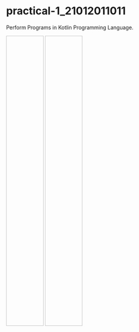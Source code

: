 # practical-1_21012011011
Perform Programs in Kotlin Programming Language.

<img srs="https://github.com/Diya-Chauhan/practical-1_21012011011/assets/98373841/afdd03aa-eb62-4b69-a7b9-59558d65c7f8" width=20% height=20%>

<img srs="https://github.com/Diya-Chauhan/practical-1_21012011011/assets/98373841/3a869219-059e-4a05-996a-86b41236bd6b" width=20% height=20%>
